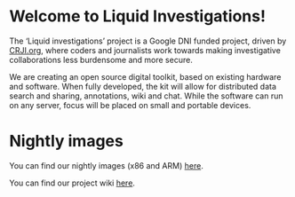 # Welcome to Liquid Investigations!

The ‘Liquid investigations’ project is a Google DNI funded project, driven by [CRJI.org](https://crji.org), where coders and journalists work towards making investigative collaborations less burdensome and more secure.

We are creating an open source digital toolkit, based on existing hardware and software. When fully developed, the kit will allow for distributed data search and sharing, annotations, wiki and chat. While the software can run on any server, focus will be placed on small and portable devices.

# Nightly images

You can find our nightly images (x86 and ARM) [here](https://liquidinvestigations.org/images/nightly/).  

You can find our project wiki [here](https://github.com/liquidinvestigations/liquidinvestigations/wiki).

